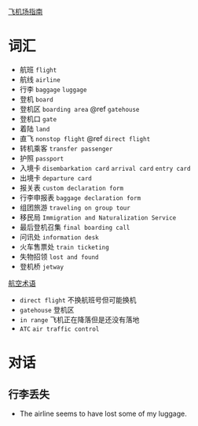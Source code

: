 [飞机场指南](http://www.ifly.com/)

词汇
==========
- 航班 `flight`
- 航线 `airline`
- 行李 `baggage` `luggage`
- 登机 `board`
- 登机区 `boarding area` @ref `gatehouse`
- 登机口 `gate`
- 着陆 `land`
- 直飞  `nonstop flight` @ref  `direct flight`
- 转机乘客 `transfer passenger`
- 护照  `passport`
- 入境卡  `disembarkation card` `arrival card` `entry card`
- 出境卡 `departure card`
- 报关表 `custom declaration form`
- 行李申报表 `baggage declaration form`
- 组团旅游 `traveling on group tour`
- 移民局 `Immigration and Naturalization Service`
- 最后登机召集 `final boarding call`
- 问讯处 `information desk`
- 火车售票处 `train ticketing`
- 失物招领 `lost and found`
- 登机桥 `jetway`

[航空术语](http://www.ifly.com/airport-terms)
- `direct flight` 不换航班号但可能换机
- `gatehouse` 登机区
- `in range` 飞机正在降落但是还没有落地
- `ATC` `air traffic control`

对话
============



行李丢失
--------
- The airline seems to have lost some of my luggage.

